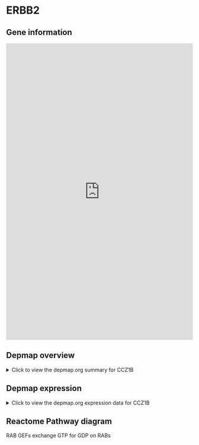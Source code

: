 <h1>ERBB2</h1>

<h2>Gene information</h2>
<iframe src="https://depmap.org/portal/gene/CCZ1B?tab=about" style="border:none;width:100%;height:800px"></iframe>

<h2>Depmap overview</h2>
<details>
  <summary>Click to view the depmap.org summary for CCZ1B</summary>
  <iframe src="https://depmap.org/portal/gene/CCZ1B?tab=overview" style="border:none;width:100%;height:800px"></iframe>
</details>

<h2>Depmap expression</h2>
<details>
  <summary>Click to view the depmap.org expression data for CCZ1B</summary>
  <iframe src="https://depmap.org/portal/gene/CCZ1B?tab=characterization" style="border:none;width:100%;height:800px"></iframe>
</details>



<h2>Reactome Pathway diagram</h2>
RAB GEFs exchange GTP for GDP on RABs
<div id="diagramHolder"></div>

<script>
    //Creating the Reactome Diagram widget
    //Take into account a proxy needs to be set up in your server side pointing to www.reactome.org
    function onReactomeDiagramReady(){  //This function is automatically called when the widget code is ready to be used
        var diagram = Reactome.Diagram.create({
            "placeHolder" : "diagramHolder",
            "width" : 900,
            "height" : 500
        });

        //Initialising it to the "Hemostasis" pathway
        diagram.loadDiagram("R-HSA-8876198");

        //Adding different listeners

        diagram.onDiagramLoaded(function (loaded) {
            console.info("Loaded ", loaded);
            diagram.flagItems("BAD");
	    diagram.flagItems("Q92934");
            if (loaded == "R-HSA-8876198") diagram.selectItem("R-HSA-8876198");
        });

     }
</script>



